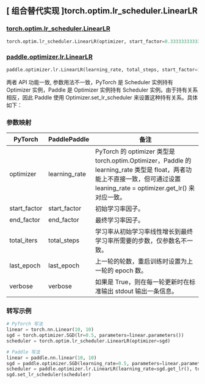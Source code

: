 ## [ 组合替代实现 ]torch.optim.lr_scheduler.LinearLR

### [torch.optim.lr_scheduler.LinearLR](https://pytorch.org/docs/stable/generated/torch.optim.lr_scheduler.LinearLR.html)

```python
torch.optim.lr_scheduler.LinearLR(optimizer, start_factor=0.3333333333333333, end_factor=1.0, total_iters=5, last_epoch=-1, verbose=False)
```

### [paddle.optimizer.lr.LinearLR](https://www.paddlepaddle.org.cn/documentation/docs/zh/develop/api/paddle/optimizer/lr/LinearLR_cn.html#linearlr)

```python
paddle.optimizer.lr.LinearLR(learning_rate, total_steps, start_factor=1. / 3, end_factor=1.0, last_epoch=- 1, verbose=False)
```

两者 API 功能一致, 参数用法不一致，PyTorch 是 Scheduler 实例持有 Optimizer 实例，Paddle 是 Optimizer 实例持有 Scheduler 实例。由于持有关系相反，因此 Paddle 使用 Optimizer.set_lr_scheduler 来设置这种持有关系。具体如下：

### 参数映射

| PyTorch      | PaddlePaddle  | 备注                                                                                                                                                                       |
| ------------ | ------------- | -------------------------------------------------------------------------------------------------------------------------------------------------------------------------- |
| optimizer    | learning_rate | PyTorch 的 optimizer 类型是 torch.optim.Optimizer，Paddle 的 learning_rate 类型是 float，两者功能上不直接一致，但可通过设置 leaning_rate = optimizer.get_lr() 来对应一致。 |
| start_factor | start_factor  | 初始学习率因子。                                                                                                                                                           |
| end_factor   | end_factor    | 最终学习率因子。                                                                                                                                                           |
| total_iters  | total_steps   | 学习率从初始学习率线性增长到最终学习率所需要的步数，仅参数名不一致。                                                                                                       |
| last_epoch   | last_epoch    | 上一轮的轮数，重启训练时设置为上一轮的 epoch 数。                                                                                                                          |
| verbose      | verbose       | 如果是 True，则在每一轮更新时在标准输出 stdout 输出一条信息。                                                                                                              |

### 转写示例

```python
# PyTorch 写法
linear = torch.nn.Linear(10, 10)
sgd = torch.optimizer.SGD(lr=0.5, parameters=linear.parameters())
scheduler = torch.optim.lr_scheduler.LinearLR(optimizer=sgd)

# Paddle 写法
linear = paddle.nn.linear(10, 10)
sgd = paddle.optimizer.SGD(learning_rate=0.5, parameters=linear.parameters())
scheduler = paddle.optimizer.lr.LinearLR(learning_rate=sgd.get_lr(), total_steps=5)
sgd.set_lr_scheduler(scheduler)
```
